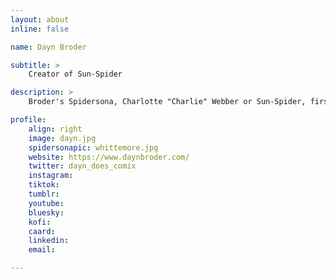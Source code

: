 ```yaml
---
layout: about
inline: false

name: Dayn Broder

subtitle: >
    Creator of Sun-Spider

description: >
    Broder's Spidersona, Charlotte "Charlie" Webber or Sun-Spider, first appeared as a featured Spidersona in Issue #3 of Spider-Verse (2019-2020).

profile: 
    align: right
    image: dayn.jpg
    spidersonapic: whittemore.jpg
    website: https://www.daynbroder.com/
    twitter: dayn_does_comix
    instagram: 
    tiktok: 
    tumblr: 
    youtube: 
    bluesky: 
    kofi: 
    caard: 
    linkedin: 
    email: 

---
```


<!-- longer bio here -->
